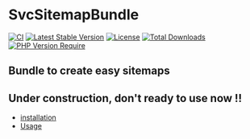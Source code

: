 # SvcSitemapBundle

[![CI](https://github.com/Sven-Ve/svc-sitemap-bundle/actions/workflows/php.yml/badge.svg)](https://github.com/Sven-Ve/svc-sitemap-bundle/actions/workflows/php.yml)
[![Latest Stable Version](https://poser.pugx.org/svc/sitemap-bundle/v)](https://packagist.org/packages/svc/sitemap-bundle)
[![License](https://poser.pugx.org/svc/sitemap-bundle/license)](https://packagist.org/packages/svc/sitemap-bundle)
[![Total Downloads](https://poser.pugx.org/svc/sitemap-bundle/downloads)](https://packagist.org/packages/svc/sitemap-bundle)
[![PHP Version Require](http://poser.pugx.org/svc/sitemap-bundle/require/php)](https://packagist.org/packages/svc/sitemap-bundle)



##  Bundle to create easy sitemaps

## Under construction, don't ready to use now !!

* [installation](docs/installation.md)
* [Usage](docs/usage.md)
